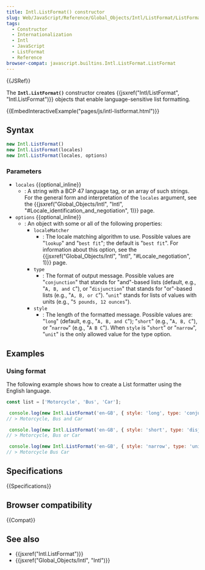 ```yaml
---
title: Intl.ListFormat() constructor
slug: Web/JavaScript/Reference/Global_Objects/Intl/ListFormat/ListFormat
tags:
  - Constructor
  - Internationalization
  - Intl
  - JavaScript
  - ListFormat
  - Reference
browser-compat: javascript.builtins.Intl.ListFormat.ListFormat
---
```

{{JSRef}}

The **`Intl.ListFormat()`** constructor creates
{{jsxref("Intl/ListFormat", "Intl.ListFormat")}} objects that
enable language-sensitive list formatting.

{{EmbedInteractiveExample("pages/js/intl-listformat.html")}}

<!-- The source for this interactive example is stored in a GitHub repository. If you'd like to contribute to the interactive examples project, please clone https://github.com/mdn/interactive-examples and send us a pull request. -->

## Syntax

```js
new Intl.ListFormat()
new Intl.ListFormat(locales)
new Intl.ListFormat(locales, options)
```

### Parameters

- `locales` {{optional_inline}}
  - : A string with a BCP 47 language tag, or an array of such strings. For the
    general form and interpretation of the `locales` argument, see the
    {{jsxref("Global_Objects/Intl", "Intl", "#Locale_identification_and_negotiation",
      1)}}
    page.
- `options` {{optional_inline}}
  - : An object with some or all of the following properties:
    - `localeMatcher`
      - : The locale matching algorithm to use. Possible values are "`lookup`"
        and "`best fit`"; the default is "`best fit`". For information about
        this option, see the
        {{jsxref("Global_Objects/Intl", "Intl",
        "#Locale_negotiation", 1)}}
        page.
    - `type`
      - : The format of output message. Possible values are "`conjunction`" that
        stands for "and"-based lists (default, e.g., "`A, B, and C`"), or
        "`disjunction`" that stands for "or"-based lists (e.g., "`A, B, or C`").
        "`unit`" stands for lists of values with units (e.g.,
        "`5 pounds, 12 ounces`").
    - `style`
      - : The length of the formatted message. Possible values are: "`long`"
        (default, e.g., "`A, B, and C`"); "`short`" (e.g., "`A, B, C`"), or
        "`narrow`" (e.g., "`A B C`"). When `style` is "`short`" or "`narrow`",
        "`unit`" is the only allowed value for the type option.

## Examples

### Using format

The following example shows how to create a List formatter using the English
language.

```js
const list = ['Motorcycle', 'Bus', 'Car'];

 console.log(new Intl.ListFormat('en-GB', { style: 'long', type: 'conjunction' }).format(list));
// > Motorcycle, Bus and Car

 console.log(new Intl.ListFormat('en-GB', { style: 'short', type: 'disjunction' }).format(list));
// > Motorcycle, Bus or Car

 console.log(new Intl.ListFormat('en-GB', { style: 'narrow', type: 'unit' }).format(list));
// > Motorcycle Bus Car
```

## Specifications

{{Specifications}}

## Browser compatibility

{{Compat}}

## See also

- {{jsxref("Intl.ListFormat")}}
- {{jsxref("Global_Objects/Intl", "Intl")}}
